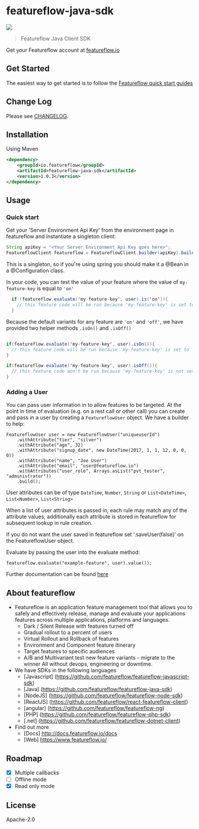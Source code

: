 # featureflow-java-sdk

[![][dependency-img]][dependency-url]

> Featureflow Java Client SDK

Get your Featureflow account at [featureflow.io](http://www.featureflow.io)

## Get Started

The easiest way to get started is to follow the [Featureflow quick start guides](http://docs.featureflow.io/docs)

## Change Log

Please see [CHANGELOG](https://github.com/featureflow/featureflow-java-sdk/blob/master/CHANGELOG.md).

## Installation

Using Maven
```xml
<dependency>
    <groupId>io.featureflow</groupId>
    <artifactId>featureflow-java-sdk</artifactId>
    <version>1.0.3</version>
</dependency>
```

## Usage

### Quick start

Get your 'Server Environment Api Key' from the environment page in featureflow and instantiate a singleton client:

```java
String apiKey = "<Your Server Environment Api Key goes here>";
FeatureflowClient featureflow = FeatureflowClient.builder(apiKey).build();
```
This is a singleton, so if you're using spring you should make it a @Bean in a @Configuration class.

In your code, you can test the value of your feature where the value of `my-feature-key` is equal to `'on'` 
```java
  if (featureflow.evaluate('my-feature-key', user).is('on')){
    // this feature code will be run because 'my-feature-key' is set to 'on'
  }
```

Because the default variants for any feature are `'on'` and `'off'`, we have provided two helper methods `.isOn()` and `.isOff()`

```java

if(featureflow.evaluate('my-feature-key', user).isOn()){
  // this feature code will be run because 'my-feature-key' is set to 'on'
}

if(featureflow.evaluate('my-feature-key', user).isOff()){
  // this feature code won't be run because 'my-feature-key' is not set to 'off'
}
```

### Adding a User
You can pass user information in to allow features to be targeted.
At the point in time of evaluation (e.g. on a rest call or other call) you can create and pass in a user by creating a `FeatureflowUser` object. We have a builder to help:

```aidl
FeatureflowUser user = new FeatureflowUser("uniqueuserId")
    .withAttribute("tier", "silver")
    .withAttribute("age", 32)
    .withAttribute("signup_date", new DateTime(2017, 1, 1, 12, 0, 0, 0))    
    .withAttribute("name", "Joe User")
    .withAttribute("email", "user@featureflow.io")
    .withAttributes("user_role", Arrays.asList("pvt_tester", "administrator"))
    .build();
```
User attributes can be of type `DateTime`, `Number`, `String` or `List<DateTime>`, `List<Number>`, `List<String>`

When a list of user attributes is passed in, each rule may match any of the attribute values, additionally each attribute is stored in featureflow for subsequent lookup in rule creation.

If you do not want the user saved in featureflow set '.saveUser(false)' on the FeatureflowUser object.
 
Evaluate by passing the user into the evaluate method:

```
featureflow.evaluate("example-feature", user).value());
```


Further documentation can be found [here](http://docs.featureflow.io/docs)


## About featureflow
* Featureflow is an application feature management tool that allows you to safely and effectively release, manage and evaluate your applications features across multiple applications, platforms and languages.
    * Dark / Silent Release with features turned off
    * Gradual rollout to a percent of users
    * Virtual Rollout and Rollback of features
    * Environment and Component feature itinerary
    * Target features to specific audiences
    * A/B and Multivariant test new feature variants - migrate to the winner
    All without devops, engineering or downtime.
* We have SDKs in the following languages
    * [Javascript] (https://github.com/featureflow/featureflow-javascript-sdk)
    * [Java] (https://github.com/featureflow/featureflow-java-sdk)
    * [NodeJS] (https://github.com/featureflow/featureflow-node-sdk)
    * [ReactJS] (https://github.com/featureflow/react-featureflow-client)
    * [angular] (https://github.com/featureflow/featureflow-ng)
    * [PHP] (https://github.com/featureflow/featureflow-php-sdk)
    * [.net] (https://github.com/featureflow/featureflow-dotnet-client)
* Find out more
    * [Docs] http://docs.featureflow.io/docs
    * [Web] https://www.featureflow.io/     


## Roadmap
- [x] Multiple callbacks
- [ ] Offline mode
- [x] Read only mode

## License

Apache-2.0

[dependency-url]: https://www.featureflow.io
[dependency-img]: https://www.featureflow.io/wp-content/uploads/2016/12/featureflow-web.png
